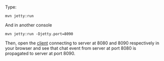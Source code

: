 Type:

```
mvn jetty:run
```

And in another console

```
mvn jetty:run -Djetty.port=8090
```

Then, open the [client](http://jsbin.com/rumecasinocu/1/watch?js,console) connecting to server at 8080 and 8090 respectively in your browser and see that chat event from server at port 8080 is propagated to server at port 8090.
